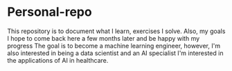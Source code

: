 # Personal-repo
This repository is to document what I learn, exercises I solve. Also, my goals
I hope to come back here a few months later and be happy with my progress
The goal is to become a machine learning engineer, however, I'm also interested in being a data scientist and an AI specialist
I'm interested in the applications of AI in healthcare.
